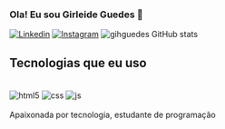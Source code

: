 ### Ola! Eu sou Girleide Guedes 👋
[![Linkedin](https://img.shields.io/badge/LinkedIn-0077B5?style=for-the-badge&logo=linkedin&logoColor=white)](https://www.linkedin.com/in/girleideguedes/)
[![Instagram](https://img.shields.io/badge/Instagram-E4405F?style=for-the-badge&logo=instagram&logoColor=white)](https://www.instagram.com/guedesgihh/)
![gihguedes GitHub stats](https://github-readme-stats.vercel.app/api?username=gihguedes&show_icons=true&theme=radical)
## Tecnologias que eu uso
<div style="display: inline_block"><br/>
  <img  align="center" alt="html5" src="https://img.shields.io/badge/HTML5-E34F26?style=for-the-badge&logo=html5&logoColor=white"/>
  <img  align="center" alt="css" src="https://img.shields.io/badge/CSS3-1572B6?style=for-the-badge&logo=css3&logoColor=white"/>
  <img  align="center" alt="js" src="https://img.shields.io/badge/JavaScript-F7DF1E?style=for-the-badge&logo=javascript&logoColor=black"/>
</div><br/>
Apaixonada por tecnologia, estudante de programação
